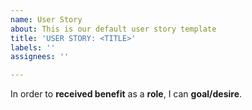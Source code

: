 ```yaml
---
name: User Story
about: This is our default user story template
title: 'USER STORY: <TITLE>'
labels: ''
assignees: ''

---
```


In order to **received benefit** as a **role**, I can **goal/desire**.
